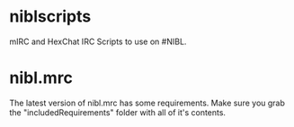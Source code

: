 # niblscripts
mIRC and HexChat IRC Scripts to use on #NIBL.

# nibl.mrc
The latest version of nibl.mrc has some requirements.
Make sure you grab the "includedRequirements" folder with all of it's contents.

